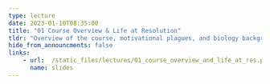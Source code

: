 ```yaml
---
type: lecture
date: 2023-01-10T08:35:00
title: "01 Course Overview & Life at Resolution"
tldr: "Overview of the course, motivational plagues, and biology background from DNA to Ecosystems"
hide_from_announcments: false
links: 
    - url:  /static_files/lectures/01_course_overview_and_life_at_res.pdf  
      name: slides
---
```

